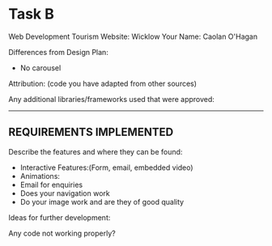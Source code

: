 # Task B
Web Development Tourism Website: Wicklow 
Your Name: Caolan O'Hagan


Differences from Design Plan:
* No carousel


Attribution: (code you have adapted from other sources)


Any additional libraries/frameworks used that were approved:


_________________

## REQUIREMENTS IMPLEMENTED
Describe the features and where they can be found:
* Interactive Features:(Form, email, embedded video)
* Animations: 
* Email for enquiries
* Does your navigation work
* Do your image work and are they of good quality

Ideas for further development:

Any code not working properly?